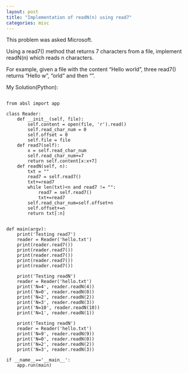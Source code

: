 ```yaml
---
layout: post
title: "Implementation of readN(n) using read7"
categories: misc
---
```


This problem was asked Microsoft.

Using a read7() method that returns 7 characters from a file, implement readN(n) which reads n characters.

For example, given a file with the content “Hello world”, three read7() returns “Hello w”, “orld” and then “”.


My Solution(Python):
```

from absl import app

class Reader:
    def __init__(self, file):
        self.content = open(file, 'r').read()
        self.read_char_num = 0
        self.offset = 0
        self.file = file
    def read7(self):
        x = self.read_char_num
        self.read_char_num+=7
        return self.content[x:x+7]
    def readN(self, n):
        txt = ""
        read7 = self.read7()
        txt+=read7
        while len(txt)<n and read7 != "":
            read7 = self.read7()
            txt+=read7
        self.read_char_num=self.offset+n
        self.offset+=n
        return txt[:n]


def main(argv):
    print('Testing read7')
    reader = Reader('hello.txt')
    print(reader.read7())
    print(reader.read7())
    print(reader.read7())
    print(reader.read7())
    print(reader.read7())

    print('Testing readN')
    reader = Reader('hello.txt')
    print('N=4', reader.readN(4))
    print('N=0', reader.readN(0))
    print('N=2', reader.readN(2))
    print('N=3', reader.readN(3))
    print('N=10', reader.readN(10))
    print('N=1', reader.readN(1))

    print('Testing readN')
    reader = Reader('hello.txt')
    print('N=9', reader.readN(9))
    print('N=0', reader.readN(0))
    print('N=2', reader.readN(2))
    print('N=3', reader.readN(3))

if __name__=='__main__':
    app.run(main)
```
